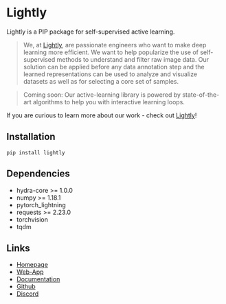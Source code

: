 # Lightly

Lightly is a PIP package for self-supervised active learning.

> We, at [Lightly](https://www.lightly.ai), are passionate engineers who want to make deep learning more efficient. We want to help popularize the use of self-supervised methods to understand and filter raw image data. Our solution can be applied before any data annotation step and the learned representations can be used to analyze and visualize datasets as well as for selecting a core set of samples.

> Coming soon: Our active-learning library is powered by state-of-the-art algorithms to help you with interactive learning loops.

If you are curious to learn more about our work - check out [Lightly](https://www.lightly.ai)!

## Installation

```
pip install lightly
```

## Dependencies
- hydra-core >= 1.0.0
- numpy >= 1.18.1
- pytorch_lightning
- requests >= 2.23.0
- torchvision
- tqdm


## Links
- [Homepage](https://www.lightly.ai)
- [Web-App](https://app.lightly.ai)
- [Documentation](https://www.notion.so/whattolabel/WhatToLabel-Documentation-28e645f5564a453e807d0a384a4e6ea7)
- [Github](https://github.com/lightly-ai/lightly)
- [Discord](https://discord.gg/xvNJW94)